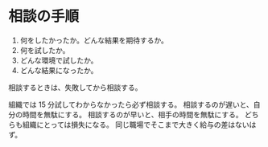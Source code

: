 # 相談の手順

1. 何をしたかったか。どんな結果を期待するか。
2. 何を試したか。
3. どんな環境で試したか。
4. どんな結果になったか。

相談するときは、失敗してから相談する。

組織では 15 分試してわからなかったら必ず相談する。
相談するのが遅いと、自分の時間を無駄にする。
相談するのが早いと、相手の時間を無駄にする。
どちらも組織にとっては損失になる。
同じ職場でそこまで大きく給与の差はないはず。
